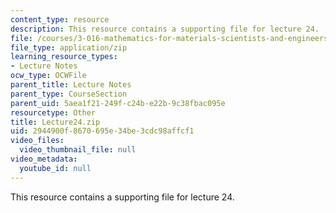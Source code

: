 ```yaml
---
content_type: resource
description: This resource contains a supporting file for lecture 24.
file: /courses/3-016-mathematics-for-materials-scientists-and-engineers-fall-2005/2944900f8670695e34be3cdc98affcf1_Lecture24.zip
file_type: application/zip
learning_resource_types:
- Lecture Notes
ocw_type: OCWFile
parent_title: Lecture Notes
parent_type: CourseSection
parent_uid: 5aea1f21-249f-c24b-e22b-9c38fbac095e
resourcetype: Other
title: Lecture24.zip
uid: 2944900f-8670-695e-34be-3cdc98affcf1
video_files:
  video_thumbnail_file: null
video_metadata:
  youtube_id: null
---
```

This resource contains a supporting file for lecture 24.

